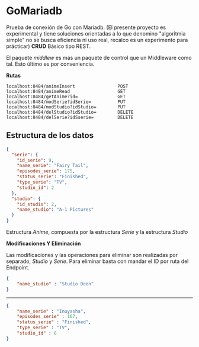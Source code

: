 # GoMariadb

Prueba de conexión de Go con Mariadb. (El presente proyecto es experimental y tiene soluciones orientadas a lo que denomino "algoritmia simple" no se busca eficiencia ni uso real, recalco es un experimento para prácticar)
**CRUD** Básico tipo REST.

El paquete *middlew* es más un paquete de control que un Middleware como tal. Esto último es por conveniencia.

**Rutas**

```
localhost:8484/animeInsert                POST
localhost:8484/animeRead                  GET
localhost:8484/getAnime?id=               GET
localhost:8484/modSerie?idSerie=          PUT
localhost:8484/modStudio?idStudio=        PUT
localhost:8484/delStudio?idStudio=        DELETE
localhost:8484/delSerie?idSserie=         DELETE
```

## Estructura de los datos

```json
{
  "serie": {
    "id_serie": 9,
    "name_serie": "Fairy Tail",
    "episodes_serie": 175,
    "status_serie": "Finished",
    "type_serie": "TV",
    "studio_id": 2
  },
  "studio": {
    "id_studio": 2,
    "name_studio": "A-1 Pictures"
  }
}
```

Estructura *Anime*, compuesta por la estructura *Serie* y la estructura *Studio*

**Modificaciones Y Eliminación**

Las modificaciones y las operaciones para eliminar son realizadas por separado, *Studio* y *Serie*. Para eliminar basta con mandar el ID por ruta del Endpoint.

```json
{
    "name_studio" : "Studio Deen"
}
```

---

```json
{
	"name_serie" : "Inuyasha",
	"episodes_serie" : 167,
	"status_serie" : "Finished",
	"type_serie" : "TV",
	"studio_id" : 8
}
```

